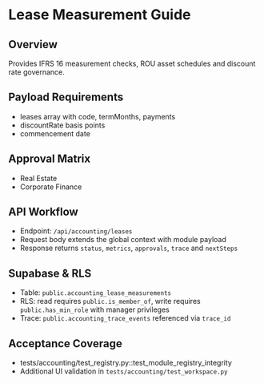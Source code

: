 # Lease Measurement Guide

## Overview
Provides IFRS 16 measurement checks, ROU asset schedules and discount rate governance.

## Payload Requirements
- leases array with code, termMonths, payments
- discountRate basis points
- commencement date

## Approval Matrix
- Real Estate
- Corporate Finance

## API Workflow
- Endpoint: `/api/accounting/leases`
- Request body extends the global context with module payload
- Response returns `status`, `metrics`, `approvals`, `trace` and `nextSteps`

## Supabase & RLS
- Table: `public.accounting_lease_measurements`
- RLS: read requires `public.is_member_of`, write requires `public.has_min_role` with manager privileges
- Trace: `public.accounting_trace_events` referenced via `trace_id`

## Acceptance Coverage
- tests/accounting/test_registry.py::test_module_registry_integrity
- Additional UI validation in `tests/accounting/test_workspace.py`
